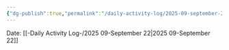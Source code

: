 ```yaml
---
{"dg-publish":true,"permalink":"/daily-activity-log/2025-09-september-22/","noteIcon":"","created":"2025-09-22T13:34:48.241-05:00"}
---
```


Date: [[-Daily Activity Log-/2025 09-September 22\|2025 09-September 22]]


